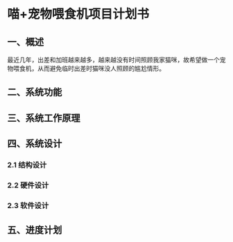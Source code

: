 
喵+宠物喂食机项目计划书
==
一、概述
--
  最近几年，出差和加班越来越多，越来越没有时间照顾我家猫咪，故希望做一个宠物喂食机，从而避免临时出差时猫咪没人照顾的尴尬情形。
  
二、系统功能
--


三、系统工作原理
--


四、系统设计
--
### 2.1 结构设计


### 2.2 硬件设计


### 2.3 软件设计


五、进度计划
--



